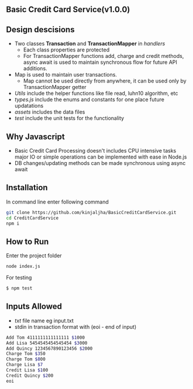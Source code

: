 ## Basic Credit Card Service(v1.0.0)

## Design descisions

- Two classes **Transaction** and **TransactionMapper** in _handlers_
    - Each class properties are protected
    - For TransactionMapper functions add, charge and credit methods, async await is used to maintain synchronous flow for future API additions.
- Map is used to maintain user transactions.
    - Map cannot be used directly from anywhere, it can be used only by TransactionMapper getter
- _Utils_ include the helper functions like file read, luhn10 algorithm, etc
- _types.js_ include the enums and constants for one place future updatations
- _assets_ includes the data files
- _test_ include the unit tests for the functionality

## Why Javascript

- Basic Credit Card Processing doesn't includes CPU intensive tasks major IO or simple operations can be implemented with ease in Node.js
- DB changes/updating methods can be made synchronous using async await

## Installation

In command line enter following command

```sh
git clone https://github.com/kinjaljha/BasicCreditCardService.git
cd CreditCardService
npm i
```

## How to Run

Enter the project folder

```sh
node index.js
```

For testing

```sh
$ npm test
```

## Inputs Allowed

- _txt_ file name eg input.txt
- stdin in transaction format with (eoi - end of input)

```sh
Add Tom 4111111111111111 $1000
Add Lisa 5454545454545454 $3000
Add Quincy 1234567890123456 $2000
Charge Tom $350
Charge Tom $800
Charge Lisa $7
Credit Lisa $100
Credit Quincy $200
eoi
```
